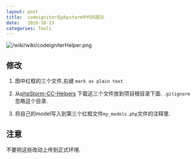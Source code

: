 ```yaml
---
layout: post
title:  codeigniter在phpstorm中代码提示
date:   2016-10-13
categories: Tools
---
```


![/wiki/wiki/codeigniterHelper.png](/wiki/wiki/codeigniterHelper.png)

## 修改


1) 图中红框的三个文件,右键 `mark as plain text`


2) 从[phpStorm-CC-Helpers](https://github.com/topdown/phpStorm-CC-Helpers/tree/master/CodeIgniter) 下载这三个文件放到项目根目录下面. `.gitignore`忽略这个目录.


3) 将自己的model写入到第三个红框文件`my_models.php`文件的注释里.


## 注意

不要把这些改动上传到正式环境.